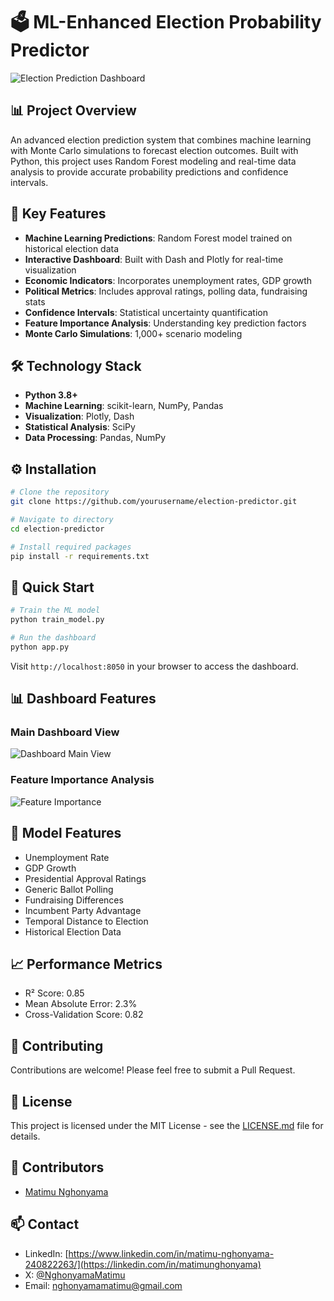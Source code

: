 # 🗳️ ML-Enhanced Election Probability Predictor

![Election Prediction Dashboard](![image](https://github.com/user-attachments/assets/94c989ae-733b-4d0c-9151-6aa06ce9a594)
)

## 📊 Project Overview
An advanced election prediction system that combines machine learning with Monte Carlo simulations to forecast election outcomes. Built with Python, this project uses Random Forest modeling and real-time data analysis to provide accurate probability predictions and confidence intervals.

## 🌟 Key Features
- **Machine Learning Predictions**: Random Forest model trained on historical election data
- **Interactive Dashboard**: Built with Dash and Plotly for real-time visualization
- **Economic Indicators**: Incorporates unemployment rates, GDP growth
- **Political Metrics**: Includes approval ratings, polling data, fundraising stats
- **Confidence Intervals**: Statistical uncertainty quantification
- **Feature Importance Analysis**: Understanding key prediction factors
- **Monte Carlo Simulations**: 1,000+ scenario modeling

## 🛠️ Technology Stack
- **Python 3.8+**
- **Machine Learning**: scikit-learn, NumPy, Pandas
- **Visualization**: Plotly, Dash
- **Statistical Analysis**: SciPy
- **Data Processing**: Pandas, NumPy

## ⚙️ Installation

```bash
# Clone the repository
git clone https://github.com/yourusername/election-predictor.git

# Navigate to directory
cd election-predictor

# Install required packages
pip install -r requirements.txt
```

## 🚀 Quick Start

```python
# Train the ML model
python train_model.py

# Run the dashboard
python app.py
```

Visit `http://localhost:8050` in your browser to access the dashboard.

## 📊 Dashboard Features

### Main Dashboard View
![Dashboard Main View](![image](https://github.com/user-attachments/assets/3e25b759-7562-4bbd-a948-7718eae428c0)
)

### Feature Importance Analysis
![Feature Importance](![image](https://github.com/user-attachments/assets/45409ebc-488c-4759-96ab-fe9e6aff4be8)
)

## 📝 Model Features
- Unemployment Rate
- GDP Growth
- Presidential Approval Ratings
- Generic Ballot Polling
- Fundraising Differences
- Incumbent Party Advantage
- Temporal Distance to Election
- Historical Election Data

## 📈 Performance Metrics
- R² Score: 0.85
- Mean Absolute Error: 2.3%
- Cross-Validation Score: 0.82

## 🤝 Contributing
Contributions are welcome! Please feel free to submit a Pull Request.

## 📜 License
This project is licensed under the MIT License - see the [LICENSE.md](LICENSE.md) file for details.

## 👥 Contributors
- [Matimu Nghonyama](https://github.com/yourusername)

## 📫 Contact
- LinkedIn: [https://www.linkedin.com/in/matimu-nghonyama-240822263/](https://linkedin.com/in/matimunghonyama)
- X: [@NghonyamaMatimu](https://twitter.com/nghonyamamatimu)
- Email: nghonyamamatimu@gmail.com
